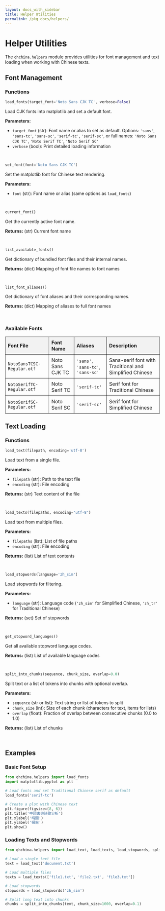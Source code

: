 ```yaml
---
layout: docs_with_sidebar
title: Helper Utilities
permalink: /pkg_docs/helpers/
---
```


# Helper Utilities

The `qhchina.helpers` module provides utilities for font management and text loading when working with Chinese texts.

## Font Management

### Functions

```python
load_fonts(target_font='Noto Sans CJK TC', verbose=False)
```

Load CJK fonts into matplotlib and set a default font.

**Parameters:**
- `target_font` (str): Font name or alias to set as default. Options: `'sans'`, `'sans-tc'`, `'sans-sc'`, `'serif-tc'`, `'serif-sc'`, or full names: `'Noto Sans CJK TC'`, `'Noto Serif TC'`, `'Noto Serif SC'`
- `verbose` (bool): Print detailed loading information

<br>

```python
set_font(font='Noto Sans CJK TC')
```

Set the matplotlib font for Chinese text rendering.

**Parameters:**
- `font` (str): Font name or alias (same options as `load_fonts`)

<br>

```python
current_font()
```

Get the currently active font name.

**Returns:** (str) Current font name

<br>

```python
list_available_fonts()
```

Get dictionary of bundled font files and their internal names.

**Returns:** (dict) Mapping of font file names to font names

<br>

```python
list_font_aliases()
```

Get dictionary of font aliases and their corresponding names.

**Returns:** (dict) Mapping of aliases to full font names

<br>

### Available Fonts

<style>
.bordered-table {
  border-collapse: collapse;
  width: 100%;
}
.bordered-table th,
.bordered-table td {
  border: 1px solid black;
  padding: 8px;
  text-align: left;
}
.bordered-table th {
  background-color: #f2f2f2;
}
</style>

<div markdown="0">
<table class="bordered-table">
  <thead>
    <tr>
      <th>Font File</th>
      <th>Font Name</th>
      <th>Aliases</th>
      <th>Description</th>
    </tr>
  </thead>
  <tbody>
    <tr>
      <td><code>NotoSansTCSC-Regular.otf</code></td>
      <td>Noto Sans CJK TC</td>
      <td><code>'sans'</code>, <code>'sans-tc'</code>, <code>'sans-sc'</code></td>
      <td>Sans-serif font with Traditional and Simplified Chinese</td>
    </tr>
    <tr>
      <td><code>NotoSerifTC-Regular.otf</code></td>
      <td>Noto Serif TC</td>
      <td><code>'serif-tc'</code></td>
      <td>Serif font for Traditional Chinese</td>
    </tr>
    <tr>
      <td><code>NotoSerifSC-Regular.otf</code></td>
      <td>Noto Serif SC</td>
      <td><code>'serif-sc'</code></td>
      <td>Serif font for Simplified Chinese</td>
    </tr>
  </tbody>
</table>
</div>

## Text Loading

### Functions

```python
load_text(filepath, encoding='utf-8')
```

Load text from a single file.

**Parameters:**
- `filepath` (str): Path to the text file
- `encoding` (str): File encoding

**Returns:** (str) Text content of the file

<br>

```python
load_texts(filepaths, encoding='utf-8')
```

Load text from multiple files.

**Parameters:**
- `filepaths` (list): List of file paths
- `encoding` (str): File encoding

**Returns:** (list) List of text contents

<br>

```python
load_stopwords(language='zh_sim')
```

Load stopwords for filtering.

**Parameters:**
- `language` (str): Language code (`'zh_sim'` for Simplified Chinese, `'zh_tr'` for Traditional Chinese)

**Returns:** (set) Set of stopwords

<br>

```python
get_stopword_languages()
```

Get all available stopword language codes.

**Returns:** (list) List of available language codes

<br>

```python
split_into_chunks(sequence, chunk_size, overlap=0.0)
```

Split text or a list of tokens into chunks with optional overlap.

**Parameters:**
- `sequence` (str or list): Text string or list of tokens to split
- `chunk_size` (int): Size of each chunk (characters for text, items for lists)
- `overlap` (float): Fraction of overlap between consecutive chunks (0.0 to 1.0)

**Returns:** (list) List of chunks

<br>

## Examples

### Basic Font Setup

```python
from qhchina.helpers import load_fonts
import matplotlib.pyplot as plt

# Load fonts and set Traditional Chinese serif as default
load_fonts('serif-tc')

# Create a plot with Chinese text
plt.figure(figsize=(8, 6))
plt.title('中國古典詩歌分析')
plt.xlabel('時間')
plt.ylabel('頻率')
plt.show()
```

### Loading Texts and Stopwords

```python
from qhchina.helpers import load_text, load_texts, load_stopwords, split_into_chunks

# Load a single text file
text = load_text('document.txt')

# Load multiple files
texts = load_texts(['file1.txt', 'file2.txt', 'file3.txt'])

# Load stopwords
stopwords = load_stopwords('zh_sim')

# Split long text into chunks
chunks = split_into_chunks(text, chunk_size=1000, overlap=0.1)
```

